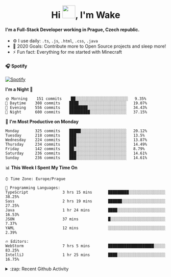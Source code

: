 <h1 align="center">Hi <img src="https://raw.githubusercontent.com/MrWakeCZ/MrWakeCZ/master/Hi.gif" width="40px" />, I'm Wake</h1>

#### I'm a Full-Stack Developer working in Prague, Czech republic.
- ⚙️ I use daily: `.ts`, `.js`, `.html`, `.css`, `.java`
- 🥅 2020 Goals: Contribute more to Open Source projects and sleep more!
- ⚡ Fun fact: Everything for me started with Minecraft

#### 🎧 Spotify
[![Spotify](https://novatorem-delta-eight.vercel.app/api/spotify)](https://open.spotify.com/user/wakeecz)

<!--START_SECTION:waka-->
**I'm a Night 🦉** 

```text
🌞 Morning    151 commits    ██░░░░░░░░░░░░░░░░░░░░░░░   9.35% 
🌆 Daytime    308 commits    ████░░░░░░░░░░░░░░░░░░░░░   19.07% 
🌃 Evening    556 commits    ████████░░░░░░░░░░░░░░░░░   34.43% 
🌙 Night      600 commits    █████████░░░░░░░░░░░░░░░░   37.15%

```
📅 **I'm Most Productive on Monday** 

```text
Monday       325 commits    █████░░░░░░░░░░░░░░░░░░░░   20.12% 
Tuesday      218 commits    ███░░░░░░░░░░░░░░░░░░░░░░   13.5% 
Wednesday    224 commits    ███░░░░░░░░░░░░░░░░░░░░░░   13.87% 
Thursday     234 commits    ███░░░░░░░░░░░░░░░░░░░░░░   14.49% 
Friday       142 commits    ██░░░░░░░░░░░░░░░░░░░░░░░   8.79% 
Saturday     236 commits    ███░░░░░░░░░░░░░░░░░░░░░░   14.61% 
Sunday       236 commits    ███░░░░░░░░░░░░░░░░░░░░░░   14.61%

```


📊 **This Week I Spent My Time On** 

```text
⌚︎ Time Zone: Europe/Prague

💬 Programming Languages: 
TypeScript               3 hrs 15 mins       █████████░░░░░░░░░░░░░░░░   38.25% 
Sass                     2 hrs 19 mins       ██████░░░░░░░░░░░░░░░░░░░   27.25% 
Java                     1 hr 24 mins        ████░░░░░░░░░░░░░░░░░░░░░   16.53% 
JSON                     37 mins             █░░░░░░░░░░░░░░░░░░░░░░░░   7.37% 
YAML                     12 mins             ░░░░░░░░░░░░░░░░░░░░░░░░░   2.39%

🔥 Editors: 
WebStorm                 7 hrs 5 mins        ████████████████████░░░░░   83.25% 
IntelliJ                 1 hr 25 mins        ████░░░░░░░░░░░░░░░░░░░░░   16.75%

```


<!--END_SECTION:waka-->

<details>
  <summary>:zap: Recent Github Activity</summary>

<!--START_SECTION:activity-->
1. 🗣 Commented on [#12](https://github.com/craftmania-cz/craftmanager/issues/12) in [craftmania-cz/craftmanager](https://github.com/craftmania-cz/craftmanager)
2. 🎉 Merged PR [#10](https://github.com/craftmania-cz/craftmanager/pull/10) in [craftmania-cz/craftmanager](https://github.com/craftmania-cz/craftmanager)
3. 🎉 Merged PR [#11](https://github.com/craftmania-cz/craftmanager/pull/11) in [craftmania-cz/craftmanager](https://github.com/craftmania-cz/craftmanager)
4. ❗️ Closed issue [#25](https://github.com/waked-cz/corgi/issues/25) in [waked-cz/corgi](https://github.com/waked-cz/corgi)
5. ❗️ Closed issue [#50](https://github.com/waked-cz/corgi/issues/50) in [waked-cz/corgi](https://github.com/waked-cz/corgi)
<!--END_SECTION:activity-->

</details>

